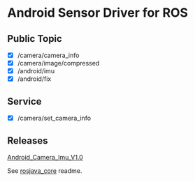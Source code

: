 # Android Sensor Driver for ROS

## Public Topic

- [x] /camera/camera_info
- [x] /camera/image/compressed
- [x] /android/imu
- [x] /android/fix

## Service

- [x] /camera/set_camera_info

## Releases

[Android_Camera_Imu_V1.0](https://github.com/huaibovip/android_ros_sensors/releases)

See [rosjava_core](https://github.com/rosjava/rosjava_core) readme.


